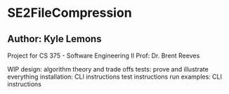 # SE2FileCompression
## Author: Kyle Lemons
Project for CS 375 - Software Engineering II
Prof: Dr. Brent Reeves

WIP
design: algorithm theory and trade offs
tests: prove and illustrate everything
installation: CLI instructions
test instructions
run examples: CLI instructions
